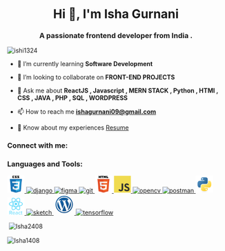 <h1 align="center">Hi 👋, I'm Isha Gurnani</h1>
<h3 align="center">A passionate frontend developer from India .</h3>

<p align="left"> <img src="https://komarev.com/ghpvc/?username=ishi1324&label=Profile%20views&color=0e75b6&style=flat" alt="ishi1324" /> </p>

- 🌱 I’m currently learning **Software Development**

- 👯 I’m looking to collaborate on **FRONT-END PROJECTS**

- 💬 Ask me about **ReactJS ,  Javascript , MERN STACK , Python , HTMl , CSS , JAVA , PHP , SQL , WORDPRESS**

- 📫 How to reach me **ishagurnani09@gmail.com**

- 📄 Know about my experiences [Resume](https://shorturl.at/Nj4gm)

<h3 align="left">Connect with me:</h3>
<p align="left">
</p>

<h3 align="left">Languages and Tools:</h3>
<p align="left"> <a href="https://www.w3schools.com/css/" target="_blank" rel="noreferrer"> <img src="https://raw.githubusercontent.com/devicons/devicon/master/icons/css3/css3-original-wordmark.svg" alt="css3" width="40" height="40"/> </a> <a href="https://www.djangoproject.com/" target="_blank" rel="noreferrer"> <img src="https://cdn.worldvectorlogo.com/logos/django.svg" alt="django" width="40" height="40"/> </a> <a href="https://www.figma.com/" target="_blank" rel="noreferrer"> <img src="https://www.vectorlogo.zone/logos/figma/figma-icon.svg" alt="figma" width="40" height="40"/> </a> <a href="https://git-scm.com/" target="_blank" rel="noreferrer"> <img src="https://www.vectorlogo.zone/logos/git-scm/git-scm-icon.svg" alt="git" width="40" height="40"/> </a> <a href="https://www.w3.org/html/" target="_blank" rel="noreferrer"> <img src="https://raw.githubusercontent.com/devicons/devicon/master/icons/html5/html5-original-wordmark.svg" alt="html5" width="40" height="40"/> </a> <a href="https://developer.mozilla.org/en-US/docs/Web/JavaScript" target="_blank" rel="noreferrer"> <img src="https://raw.githubusercontent.com/devicons/devicon/master/icons/javascript/javascript-original.svg" alt="javascript" width="40" height="40"/> </a> <a href="https://opencv.org/" target="_blank" rel="noreferrer"> <img src="https://www.vectorlogo.zone/logos/opencv/opencv-icon.svg" alt="opencv" width="40" height="40"/> </a> <a href="https://postman.com" target="_blank" rel="noreferrer"> <img src="https://www.vectorlogo.zone/logos/getpostman/getpostman-icon.svg" alt="postman" width="40" height="40"/> </a> <a href="https://www.python.org" target="_blank" rel="noreferrer"> <img src="https://raw.githubusercontent.com/devicons/devicon/master/icons/python/python-original.svg" alt="python" width="40" height="40"/> </a> <a href="https://reactjs.org/" target="_blank" rel="noreferrer"> <img src="https://raw.githubusercontent.com/devicons/devicon/master/icons/react/react-original-wordmark.svg" alt="react" width="40" height="40"/> </a> <a href="https://www.sketch.com/" target="_blank" rel="noreferrer"> <img src="https://www.vectorlogo.zone/logos/sketchapp/sketchapp-icon.svg" alt="sketch" width="40" height="40"/> </a> <a href="https://www.wordpress.com/" target="_blank" rel="noreferrer"> <svg xmlns="http://www.w3.org/2000/svg" x="0px" y="0px" width="48" height="48" viewBox="0 0 48 48">
<linearGradient id="ezltMdBuodGDdUF~YSi~Aa_v9uZbuVoWleB_gr1" x1="10.608" x2="35.821" y1="4.776" y2="40.968" gradientUnits="userSpaceOnUse"><stop offset="0" stop-color="#0d61a9"></stop><stop offset="1" stop-color="#16528c"></stop></linearGradient><path fill="url(#ezltMdBuodGDdUF~YSi~Aa_v9uZbuVoWleB_gr1)" d="M24,4C12.97,4,4,12.976,4,24s8.97,20,19.999,20C35.03,44,44,35.024,44,24S35.03,4,24,4z"></path><path d="M24,43.001C13.521,43.001,4.995,34.477,4.995,24c0-10.476,8.525-18.999,19.004-18.999	c10.48,0,19.006,8.523,19.006,18.999C43.005,34.477,34.479,43.001,24,43.001z M20.778,38.651C21.83,38.883,22.912,39,24.001,39	c1.344,0,2.682-0.181,3.984-0.539l-3.676-10.072L20.778,38.651z M9.416,20.488C9.14,21.632,9.001,22.808,9.001,24	c0,4.864,2.259,9.284,6.111,12.093L9.416,20.488z M38.753,21.289c-0.211,0.895-0.507,1.818-0.893,2.783l-3.829,11.082	C37.169,32.322,39,28.265,39,24C39,23.088,38.917,22.182,38.753,21.289z M20.025,30.673l2.442-7.328l-2.265-6.308	c-0.613-0.051-1.086-0.112-1.086-0.112c-0.854-0.053-1.5-0.783-1.47-1.694c0.03-0.921,0.735-1.616,1.641-1.616l0.222,0.014	c1.825,0.125,3.188,0.188,4.051,0.188c1.606,0,4.162-0.195,4.188-0.197c0.001,0,0.002,0,0.003,0c1.006,0,1.715,0.637,1.77,1.549	c0.045,0.76-0.455,1.633-1.473,1.757c-0.078,0.009-0.294,0.034-0.596,0.062l4.483,13.401l0.693-2.308	c0.786-2.016,1.177-3.647,1.177-4.888c0-1.386-0.644-2.439-1.211-3.368c-0.117-0.191-0.228-0.373-0.327-0.546l-0.197-0.318	c-0.778-1.26-1.511-2.449-1.511-3.931c0-1.329,0.831-2.61,2.067-3.307C30.121,9.961,27.091,9,24.001,9	c-4.183,0-8.113,1.719-10.948,4.751c1.342-0.057,2.676-0.159,2.693-0.16l0.134-0.005c0.882,0,1.588,0.668,1.641,1.554	c0.045,0.76-0.457,1.634-1.478,1.757c-0.068,0.008-0.285,0.033-0.592,0.062L20.025,30.673z" opacity=".05"></path><path d="M24,42.501C13.796,42.501,5.495,34.202,5.495,24c0-10.2,8.301-18.499,18.504-18.499	C34.203,5.501,42.505,13.8,42.505,24C42.505,34.202,34.204,42.501,24,42.501z M20.126,39.009c1.258,0.326,2.559,0.491,3.875,0.491	c1.571,0,3.128-0.238,4.637-0.709l-4.343-11.898L20.126,39.009z M9.365,18.892C8.791,20.532,8.501,22.245,8.501,24	c0,5.553,2.88,10.554,7.599,13.339L9.365,18.892z M38.622,18.85c-0.106,1.604-0.502,3.227-1.225,5.036l-4.404,12.743	C37.039,33.739,39.5,29.021,39.5,24C39.5,22.245,39.2,20.5,38.622,18.85z M20.026,32.253l2.971-8.915l-2.433-6.775	c-0.747-0.052-1.384-0.134-1.384-0.134c-0.606-0.039-1.055-0.537-1.034-1.182c0.021-0.646,0.512-1.132,1.141-1.132	c0.119,0.005,2.741,0.202,4.272,0.202c1.636,0,4.2-0.196,4.226-0.198c0.003,0,0.005,0,0.008,0c0.714,0,1.191,0.455,1.229,1.081	c0.033,0.545-0.312,1.143-1.034,1.23c-0.028,0.003-0.539,0.064-1.211,0.114l5.185,15.498l1.146-3.816	c0.8-2.048,1.198-3.728,1.198-5.032c0-1.527-0.712-2.693-1.285-3.629c-0.114-0.187-0.223-0.364-0.32-0.534l-0.205-0.332	c-0.739-1.197-1.437-2.328-1.437-3.669c0-1.431,1.13-2.757,2.557-3.191C30.893,9.678,27.52,8.5,24.001,8.5	c-4.695,0-9.141,2.146-12.074,5.785c1.621-0.024,3.834-0.194,3.858-0.196l0.094-0.003c0.624,0,1.104,0.456,1.142,1.083	c0.033,0.546-0.313,1.144-1.039,1.231c-0.027,0.003-0.535,0.064-1.208,0.114L20.026,32.253z" opacity=".07"></path><path fill="#fff" d="M23.999,6.001c-9.93,0-18.004,8.075-18.004,17.999S14.072,42.001,24,42.001	c9.929,0,18.005-8.077,18.005-18.001S33.929,6.001,23.999,6.001z M8.001,24c0-2.324,0.497-4.521,1.384-6.512L17.019,38.4	C11.681,35.806,8.001,30.336,8.001,24z M24.001,40c-1.57,0-3.084-0.226-4.52-0.652l4.8-13.952l4.918,13.477	c0.033,0.077,0.078,0.149,0.118,0.22C27.65,39.676,25.862,40,24.001,40z M26.095,16.085c0.962-0.047,1.832-0.152,1.832-0.152	c0.861-0.104,0.757-1.373-0.104-1.316c0,0-2.589,0.2-4.264,0.2c-1.569,0-4.217-0.2-4.217-0.2c-0.86-0.059-0.96,1.26-0.098,1.316	c0,0,0.818,0.106,1.679,0.152l2.603,7.248l-3.5,10.501l-5.931-17.778c0.964-0.047,1.828-0.152,1.828-0.152	c0.866-0.104,0.761-1.373-0.099-1.316c0,0-2.595,0.2-4.264,0.2c-0.304,0-0.383,0.035-0.611-0.039C13.848,10.666,18.612,8,24.001,8	c4.167,0,7.96,1.584,10.804,4.198c-0.071-0.002-0.135-0.008-0.206-0.008c-1.57,0-3.041,1.375-3.041,2.84	c0,1.315,0.763,2.423,1.576,3.752c0.607,1.062,1.67,2.435,1.67,4.412c0,1.375-0.405,3.095-1.219,5.175l-1.599,5.326L26.095,16.085z M32.047,37.835L36.932,23.7c0.913-2.286,1.219-4.109,1.219-5.737c0-0.586-0.037-1.135-0.108-1.645C39.289,18.604,40,21.219,40,24	C40,29.902,36.805,35.063,32.047,37.835z"></path>
</svg> </a> <a href="https://www.tensorflow.org" target="_blank" rel="noreferrer"> <img src="https://www.vectorlogo.zone/logos/tensorflow/tensorflow-icon.svg" alt="tensorflow" width="40" height="40"/> </a> </p>

<p>&nbsp;<img align="center" src="https://github-readme-stats.vercel.app/api?username=Isha2408&show_icons=true&locale=en" alt="Isha2408" /></p>

<p><img align="center" src="https://github-readme-streak-stats.herokuapp.com/?user=Isha2408&" alt="Isha1408" /></p>

